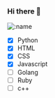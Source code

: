 ### Hi there 👋

![:name](https://count.getloli.com/get/@:mizutama1233)

- [x] Python
- [x] HTML
- [x] CSS
- [x] Javascript
- [ ] Golang
- [ ] Ruby
- [ ] c++
<!--
**mizutama1233/mizutama1233** is a ✨ _special_ ✨ repository because its `README.md` (this file) appears on your GitHub profile.

Here are some ideas to get you started:

- 🔭 I’m currently working on ...
- 🌱 I’m currently learning ...
- 👯 I’m looking to collaborate on ...
- 🤔 I’m looking for help with ...
- 💬 Ask me about ...
- 📫 How to reach me: ...
- 😄 Pronouns: ...
- ⚡ Fun fact: ...
-->
